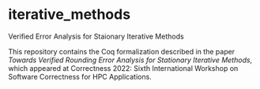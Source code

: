 # iterative_methods
Verified Error Analysis for Staionary Iterative Methods

This repository contains the Coq formalization described in the paper *Towards Verified Rounding Error Analysis for
Stationary Iterative Methods*, which appeared at Correctness 2022: Sixth International Workshop on Software Correctness for HPC Applications.

